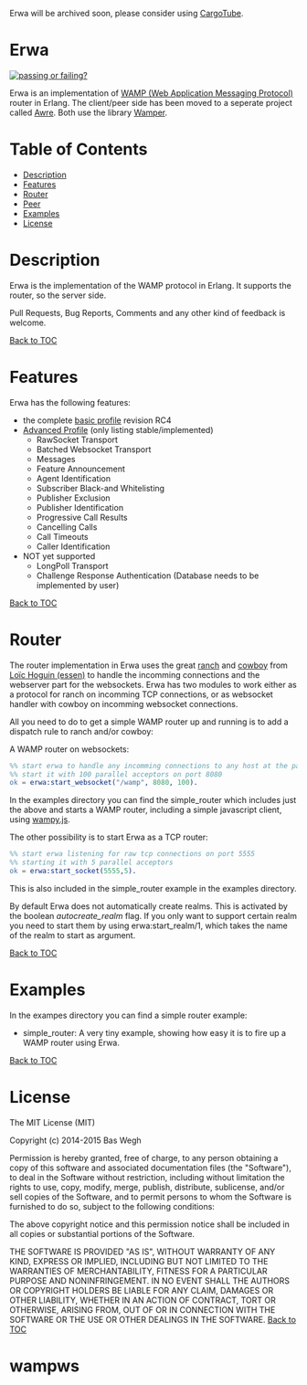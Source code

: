 Erwa will be archived soon, please consider using [CargoTube](https://github.com/cargotube/cargotube).

Erwa
====
[![passing or failing?](https://travis-ci.org/bwegh/erwa.svg?branch=master)](https://travis-ci.org/bwegh/erwa/)


Erwa is an implementation of [WAMP (Web Application Messaging Protocol)](http://wamp.ws/spec/) router in Erlang.
The client/peer side has been moved to a seperate project called [Awre](https://github.com/bwegh/awre). Both use the library [Wamper](https://github.com/bwegh/wamper).



Table of Contents
=================

* [Description](#description)
* [Features](#features)
* [Router](#router)
* [Peer](#peer)
* [Examples](#examples)
* [License](#license)


Description
===========
Erwa is the implementation of the WAMP protocol in Erlang.
It supports the router, so the server side.

Pull Requests, Bug Reports, Comments and any other kind of feedback is welcome.


[Back to TOC](#table-of-contents)

Features
========

Erwa has the following features:
  * the complete [basic profile](https://github.com/tavendo/WAMP/blob/master/spec/basic.md) revision RC4
  * [Advanced Profile](https://github.com/tavendo/WAMP/blob/master/spec/advanced.md) (only listing stable/implemented)
     * RawSocket Transport
     * Batched Websocket Transport
     * Messages
     * Feature Announcement
     * Agent Identification
     * Subscriber Black-and Whitelisting
     * Publisher Exclusion
     * Publisher Identification
     * Progressive Call Results
     * Cancelling Calls
     * Call Timeouts
     * Caller Identification
  * NOT yet supported
     * LongPoll Transport
     * Challenge Response Authentication (Database needs to be implemented by user)

[Back to TOC](#table-of-contents)


Router
======
The router implementation in Erwa uses the great [ranch](https://github.com/ninenines/ranch)
and [cowboy](https://github.com/ninenines/cowboy) from [Loïc Hoguin (essen)](https://github.com/essen)
to handle the incomming connections and the webserver part for the websockets.
Erwa has two modules to work either as a protocol for ranch on incomming TCP connections, or
as websocket handler with cowboy on incomming websocket connections.

All you need to do to get a simple WAMP router up and running is to add a dispatch rule to
ranch and/or cowboy:

A WAMP router on websockets:
```Erlang
%% start erwa to handle any incomming connections to any host at the path /wamp
%% start it with 100 parallel acceptors on port 8080
ok = erwa:start_websocket("/wamp", 8080, 100).
```
In the examples directory you can find the simple_router which includes just the above
and starts a WAMP router, including a simple javascript client,
using [wampy.js](https://github.com/KSDaemon/wampy.js).

The other possibility is to start Erwa as a TCP router:
```Erlang
%% start erwa listening for raw tcp connections on port 5555
%% starting it with 5 parallel acceptors
ok = erwa:start_socket(5555,5).
```
This is also included in the simple_router example in the examples directory.

By default Erwa does not automatically create realms. This is activated by the boolean
*autocreate_realm* flag.
If you only want to support certain realm you need to start them by using erwa:start_realm/1,
which takes the name of the realm to start as argument.

[Back to TOC](#table-of-contents)




Examples
========

In the exampes directory you can find a simple router example:
 * simple_router: A very tiny example, showing how easy it is to fire up a WAMP router using Erwa.

[Back to TOC](#table-of-contents)


License
========
The MIT License (MIT)

Copyright (c) 2014-2015 Bas Wegh

Permission is hereby granted, free of charge, to any person obtaining a copy
of this software and associated documentation files (the "Software"), to deal
in the Software without restriction, including without limitation the rights
to use, copy, modify, merge, publish, distribute, sublicense, and/or sell
copies of the Software, and to permit persons to whom the Software is
furnished to do so, subject to the following conditions:

The above copyright notice and this permission notice shall be included in all
copies or substantial portions of the Software.

THE SOFTWARE IS PROVIDED "AS IS", WITHOUT WARRANTY OF ANY KIND, EXPRESS OR
IMPLIED, INCLUDING BUT NOT LIMITED TO THE WARRANTIES OF MERCHANTABILITY,
FITNESS FOR A PARTICULAR PURPOSE AND NONINFRINGEMENT. IN NO EVENT SHALL THE
AUTHORS OR COPYRIGHT HOLDERS BE LIABLE FOR ANY CLAIM, DAMAGES OR OTHER
LIABILITY, WHETHER IN AN ACTION OF CONTRACT, TORT OR OTHERWISE, ARISING FROM,
OUT OF OR IN CONNECTION WITH THE SOFTWARE OR THE USE OR OTHER DEALINGS IN THE
SOFTWARE.
[Back to TOC](#table-of-contents)

# wampws
